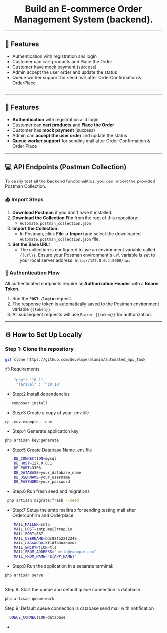 <h1 align="center">Build an E-commerce Order Management System (backend).</h1>


---

## 🚀 Features

- Authentication with registration and login
- Customer can cart products and Place the Order
- Customer have mock payment (success)
- Admin accept the user order and update  the status 
- Queue worker support for send mail after OrderConfirmation & OrderPlace

---

---

## 🚀 Features

-   **Authentication** with registration and login
-   Customer can **cart products** and **Place the Order**
-   Customer has **mock payment** (success)
-   Admin can **accept the user order** and update the status
-   **Queue worker support** for sending mail after Order Confirmation & Order Place

---

## 💻 API Endpoints (Postman Collection)

To easily test all the backend functionalities, you can import the provided Postman Collection.

### 📥 Import Steps

1.  **Download Postman** if you don't have it installed.
2.  **Download the Collection File** from the root of this repository:
    * `Automate.postman_collection.json`
3.  **Import the Collection:**
    * In Postman, click **File -> Import** and select the downloaded `Automate.postman_collection.json` file.
4.  **Set the Base URL:**
    * The collection is configured to use an environment variable called `{{url}}`. Ensure your Postman environment's `url` variable is set to your local server address: `http://127.0.0.1:8000/api`

### 🔑 Authentication Flow

All authenticated endpoints require an **Authorization Header** with a **Bearer Token**.

1.  Run the **`POST /login`** request.
2.  The response token is automatically saved to the Postman environment variable `{{token}}`.
3.  All subsequent requests will use `Bearer {{token}}` for authorization.

---

## ⚙️ How to Set Up Locally

### Step 1: Clone the repository

```bash
git clone https://github.com/developeralamin/automated_api_task
```
📦 Requirements
```bash
    "php": "^8.1",
     "laravel" : '^10.10'
```

- Step:2 Install dependencies 
```bash
   composer install
```

- Step:3 Create a copy of your .env file
```
cp .env.example  .env
```

- Step:4 Generate application key
```bash
php artisan key:generate
```

- Step:5  Create Database Name .env file 

```bash
    DB_CONNECTION=mysql
    DB_HOST=127.0.0.1
    DB_PORT=3306
    DB_DATABASE=your_database_name
    DB_USERNAME=your_username
    DB_PASSWORD=your_password
```

- Step:6 Run fresh seed and migrations 
```bash
 php artisan migrate:fresh --seed
```

- Step:7  Setup the smtp mailtrap for sending testing mail after Orderconfirm and Orderplace 

```bash
    MAIL_MAILER=smtp
    MAIL_HOST=smtp.mailtrap.io
    MAIL_PORT=587
    MAIL_USERNAME=bdc92f522f2248
    MAIL_PASSWORD=bf1df338da0c03
    MAIL_ENCRYPTION=tls
    MAIL_FROM_ADDRESS="hello@example.com"
    MAIL_FROM_NAME="${APP_NAME}"
```

- Step:8 Run the application In a separate terminal:
```bash
php artisan serve 
 
```
Step 9: Start the queue  and default queue connection is database .
```bash
php artisan queue:work
```

Step 9: Default queue connection is database send mail with notification
```bash
  QUEUE_CONNECTION=database
```


-








